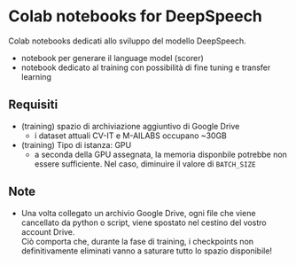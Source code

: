 # Colab notebooks for DeepSpeech

Colab notebooks dedicati allo sviluppo del modello DeepSpeech.
* notebook per generare il language model (scorer)
* notebook dedicato al training con possibilità di fine tuning e transfer learning

## Requisiti

* (training) spazio di archiviazione aggiuntivo di Google Drive
  * i dataset attuali CV-IT e M-AILABS occupano ~30GB
* (training) Tipo di istanza: GPU
  * a seconda della GPU assegnata, la memoria disponbile potrebbe non essere sufficiente. Nel caso, diminuire il valore di ```BATCH_SIZE```

## Note

* Una volta collegato un archivio Google Drive, ogni file che viene cancellato da python o script, viene spostato nel cestino del vostro account Drive.  
Ciò comporta che, durante la fase di training, i checkpoints non definitivamente eliminati vanno a saturare tutto lo spazio disponibile!  
